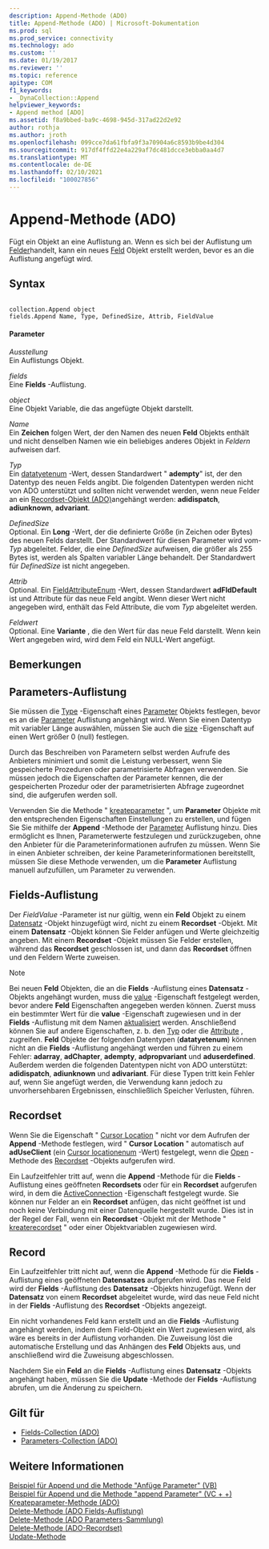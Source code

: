 ```yaml
---
description: Append-Methode (ADO)
title: Append-Methode (ADO) | Microsoft-Dokumentation
ms.prod: sql
ms.prod_service: connectivity
ms.technology: ado
ms.custom: ''
ms.date: 01/19/2017
ms.reviewer: ''
ms.topic: reference
apitype: COM
f1_keywords:
- _DynaCollection::Append
helpviewer_keywords:
- Append method [ADO]
ms.assetid: f8a9bbed-ba9c-4698-945d-317ad22d2e92
author: rothja
ms.author: jroth
ms.openlocfilehash: 099cce7da61fbfa9f3a70904a6c8593b9be4d304
ms.sourcegitcommit: 917df4ffd22e4a229af7dc481dcce3ebba0aa4d7
ms.translationtype: MT
ms.contentlocale: de-DE
ms.lasthandoff: 02/10/2021
ms.locfileid: "100027856"
---
```

# <a name="append-method-ado"></a>Append-Methode (ADO)
Fügt ein Objekt an eine Auflistung an. Wenn es sich bei der Auflistung um [Felder](./fields-collection-ado.md)handelt, kann ein neues [Feld](./field-object.md) Objekt erstellt werden, bevor es an die Auflistung angefügt wird.  
  
## <a name="syntax"></a>Syntax  
  
```  
  
collection.Append object  
fields.Append Name, Type, DefinedSize, Attrib, FieldValue  
```  
  
#### <a name="parameters"></a>Parameter  
 *Ausstellung*  
 Ein Auflistungs Objekt.  
  
 *fields*  
 Eine **Fields** -Auflistung.  
  
 *object*  
 Eine Objekt Variable, die das angefügte Objekt darstellt.  
  
 *Name*  
 Ein **Zeichen** folgen Wert, der den Namen des neuen **Feld** Objekts enthält und nicht denselben Namen wie ein beliebiges anderes Objekt in *Feldern* aufweisen darf.  
  
 *Typ*  
 Ein [datatyetenum](./datatypeenum.md) -Wert, dessen Standardwert " **adempty**" ist, der den Datentyp des neuen Felds angibt. Die folgenden Datentypen werden nicht von ADO unterstützt und sollten nicht verwendet werden, wenn neue Felder an ein [Recordset-Objekt (ADO)](./recordset-object-ado.md)angehängt werden: **adidispatch**, **adiunknown**, **advariant**.  
  
 *DefinedSize*  
 Optional. Ein **Long** -Wert, der die definierte Größe (in Zeichen oder Bytes) des neuen Felds darstellt. Der Standardwert für diesen Parameter wird vom- *Typ* abgeleitet. Felder, die eine *DefinedSize* aufweisen, die größer als 255 Bytes ist, werden als Spalten variabler Länge behandelt. Der Standardwert für *DefinedSize* ist nicht angegeben.  
  
 *Attrib*  
 Optional. Ein [FieldAttributeEnum](./fieldattributeenum.md) -Wert, dessen Standardwert **adFldDefault** ist und Attribute für das neue Feld angibt. Wenn dieser Wert nicht angegeben wird, enthält das Feld Attribute, die vom *Typ* abgeleitet werden.  
  
 *Feldwert*  
 Optional. Eine **Variante** , die den Wert für das neue Feld darstellt. Wenn kein Wert angegeben wird, wird dem Feld ein NULL-Wert angefügt.  
  
## <a name="remarks"></a>Bemerkungen  
  
## <a name="parameters-collection"></a>Parameters-Auflistung  
 Sie müssen die [Type](./type-property-ado.md) -Eigenschaft eines [Parameter](./parameter-object.md) Objekts festlegen, bevor es an die [Parameter](./parameters-collection-ado.md) Auflistung angehängt wird. Wenn Sie einen Datentyp mit variabler Länge auswählen, müssen Sie auch die [size](./size-property-ado-parameter.md) -Eigenschaft auf einen Wert größer 0 (null) festlegen.  
  
 Durch das Beschreiben von Parametern selbst werden Aufrufe des Anbieters minimiert und somit die Leistung verbessert, wenn Sie gespeicherte Prozeduren oder parametrisierte Abfragen verwenden. Sie müssen jedoch die Eigenschaften der Parameter kennen, die der gespeicherten Prozedur oder der parametrisierten Abfrage zugeordnet sind, die aufgerufen werden soll.  
  
 Verwenden Sie die Methode " [kreateparameter](./createparameter-method-ado.md) ", um **Parameter** Objekte mit den entsprechenden Eigenschaften Einstellungen zu erstellen, und fügen Sie Sie mithilfe der **Append** -Methode der [Parameter](./parameters-collection-ado.md) Auflistung hinzu. Dies ermöglicht es Ihnen, Parameterwerte festzulegen und zurückzugeben, ohne den Anbieter für die Parameterinformationen aufrufen zu müssen. Wenn Sie in einen Anbieter schreiben, der keine Parameterinformationen bereitstellt, müssen Sie diese Methode verwenden, um die **Parameter** Auflistung manuell aufzufüllen, um Parameter zu verwenden.  
  
## <a name="fields-collection"></a>Fields-Auflistung  
 Der *FieldValue* -Parameter ist nur gültig, wenn ein **Feld** Objekt zu einem [Datensatz](./record-object-ado.md) -Objekt hinzugefügt wird, nicht zu einem **Recordset** -Objekt. Mit einem **Datensatz** -Objekt können Sie Felder anfügen und Werte gleichzeitig angeben. Mit einem **Recordset** -Objekt müssen Sie Felder erstellen, während das **Recordset** geschlossen ist, und dann das **Recordset** öffnen und den Feldern Werte zuweisen.  
  
> [!NOTE]
>  Bei neuen **Feld** Objekten, die an die **Fields** -Auflistung eines **Datensatz** -Objekts angehängt wurden, muss die [value](./value-property-ado.md) -Eigenschaft festgelegt werden, bevor andere **Feld** Eigenschaften angegeben werden können. Zuerst muss ein bestimmter Wert für die **value** -Eigenschaft zugewiesen und in der **Fields** -Auflistung mit dem Namen [aktualisiert](./update-method.md) werden. Anschließend können Sie auf andere Eigenschaften, z. b. den [Typ](./type-property-ado.md) oder die [Attribute](./attributes-property-ado.md) , zugreifen. **Feld** Objekte der folgenden Datentypen (**datatyetenum**) können nicht an die **Fields** -Auflistung angehängt werden und führen zu einem Fehler: **adarray**, **adChapter**, **adempty**, **adpropvariant** und **aduserdefined**. Außerdem werden die folgenden Datentypen nicht von ADO unterstützt: **adidispatch**, **adiunknown** und **adivariant**. Für diese Typen tritt kein Fehler auf, wenn Sie angefügt werden, die Verwendung kann jedoch zu unvorhersehbaren Ergebnissen, einschließlich Speicher Verlusten, führen.  
  
## <a name="recordset"></a>Recordset  
 Wenn Sie die Eigenschaft " [Cursor Location](./cursorlocation-property-ado.md) " nicht vor dem Aufrufen der **Append** -Methode festlegen, wird " **Cursor Location** " automatisch auf **adUseClient** (ein [Cursor locationenum](./cursorlocationenum.md) -Wert) festgelegt, wenn die [Open](./open-method-ado-recordset.md) -Methode des [Recordset](./recordset-object-ado.md) -Objekts aufgerufen wird.  
  
 Ein Laufzeitfehler tritt auf, wenn die **Append** -Methode für die **Fields** -Auflistung eines geöffneten **Recordsets** oder für ein **Recordset** aufgerufen wird, in dem die [ActiveConnection](./activeconnection-property-ado.md) -Eigenschaft festgelegt wurde. Sie können nur Felder an ein **Recordset** anfügen, das nicht geöffnet ist und noch keine Verbindung mit einer Datenquelle hergestellt wurde. Dies ist in der Regel der Fall, wenn ein **Recordset** -Objekt mit der Methode " [kreaterecordset](../rds-api/createrecordset-method-rds.md) " oder einer Objektvariablen zugewiesen wird.  
  
## <a name="record"></a>Record  
 Ein Laufzeitfehler tritt nicht auf, wenn die **Append** -Methode für die **Fields** -Auflistung eines geöffneten **Datensatzes** aufgerufen wird. Das neue Feld wird der **Fields** -Auflistung des **Datensatz** -Objekts hinzugefügt. Wenn der **Datensatz** von einem **Recordset** abgeleitet wurde, wird das neue Feld nicht in der **Fields** -Auflistung des **Recordset** -Objekts angezeigt.  
  
 Ein nicht vorhandenes Feld kann erstellt und an die **Fields** -Auflistung angehängt werden, indem dem Field-Objekt ein Wert zugewiesen wird, als wäre es bereits in der Auflistung vorhanden. Die Zuweisung löst die automatische Erstellung und das Anhängen des **Feld** Objekts aus, und anschließend wird die Zuweisung abgeschlossen.  
  
 Nachdem Sie ein **Feld** an die **Fields** -Auflistung eines **Datensatz** -Objekts angehängt haben, müssen Sie die **Update** -Methode der **Fields** -Auflistung abrufen, um die Änderung zu speichern.  
  
## <a name="applies-to"></a>Gilt für  
  
- [Fields-Collection (ADO)](./fields-collection-ado.md)  
- [Parameters-Collection (ADO)](./parameters-collection-ado.md)  
  
## <a name="see-also"></a>Weitere Informationen  
 [Beispiel für Append und die Methode "Anfüge Parameter" (VB)](./append-and-createparameter-methods-example-vb.md)   
 [Beispiel für Append und die Methode "append Parameter" (VC + +)](./append-and-createparameter-methods-example-vc.md)   
 [Kreateparameter-Methode (ADO)](./createparameter-method-ado.md)   
 [Delete-Methode (ADO Fields-Auflistung)](./delete-method-ado-fields-collection.md)   
 [Delete-Methode (ADO Parameters-Sammlung)](./delete-method-ado-parameters-collection.md)   
 [Delete-Methode (ADO-Recordset)](./delete-method-ado-recordset.md)   
 [Update-Methode](./update-method.md)